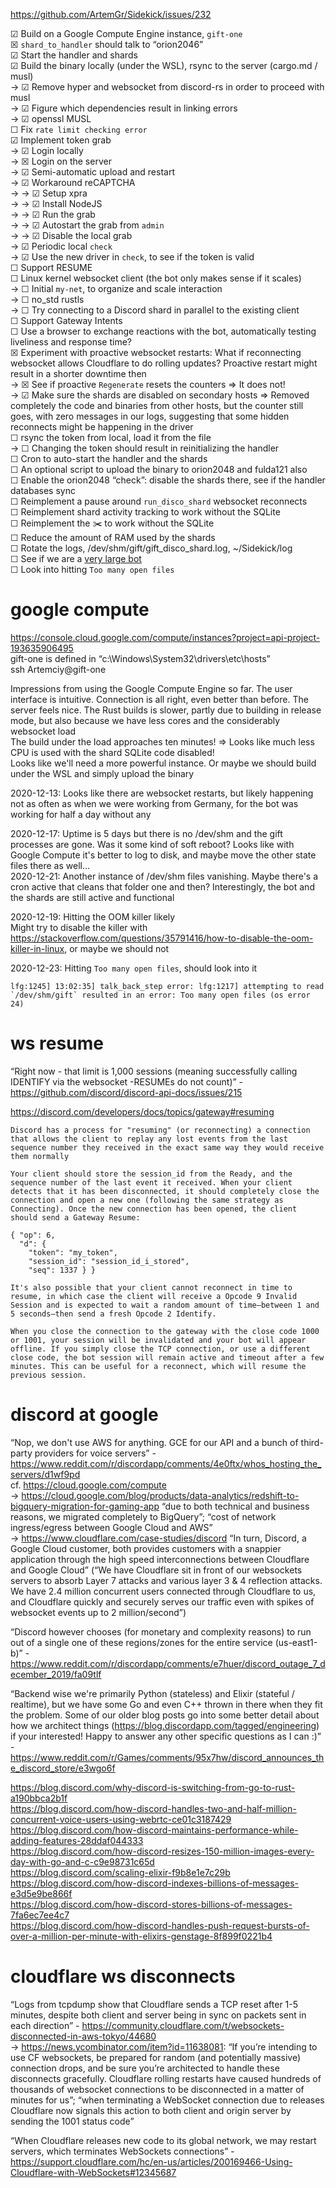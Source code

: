 https://github.com/ArtemGr/Sidekick/issues/232

☑ Build on a Google Compute Engine instance, `gift-one`  
☒ `shard_to_handler` should talk to “orion2046”  
☑ Start the handler and shards  
☑ Build the binary locally (under the WSL), rsync to the server (cargo.md / musl)  
→ ☑ Remove hyper and websocket from discord-rs in order to proceed with musl  
→ ☑ Figure which dependencies result in linking errors  
→ ☑ openssl MUSL  
☐ Fix `rate limit checking error`  
☑ Implement token grab  
→ ☑ Login locally  
→ ☒ Login on the server  
→ ☑ Semi-automatic upload and restart  
→ ☑ Workaround reCAPTCHA  
→ → ☑ Setup xpra  
→ → ☑ Install NodeJS  
→ → ☑ Run the grab  
→ → ☑ Autostart the grab from `admin`  
→ → ☑ Disable the local grab  
→ ☑ Periodic local `check`  
→ ☑ Use the new driver in `check`, to see if the token is valid  
☐ Support RESUME  
☐ Linux kernel websocket client (the bot only makes sense if it scales)  
→ ☐ Initial `my-net`, to organize and scale interaction  
→ ☐ no_std rustls  
→ ☐ Try connecting to a Discord shard in parallel to the existing client  
☐ Support Gateway Intents  
☐ Use a browser to exchange reactions with the bot, automatically testing liveliness and response time?  
☒ Experiment with proactive websocket restarts: What if reconnecting websocket allows Cloudflare to do rolling updates? Proactive restart might result in a shorter downtime then  
→ ☒ See if proactive `Regenerate` resets the counters ⇒ It does not!  
→ ☑ Make sure the shards are disabled on secondary hosts ⇒ Removed completely the code and binaries from other hosts, but the counter still goes, with zero messages in our logs, suggesting that some hidden reconnects might be happening in the driver  
☐ rsync the token from local, load it from the file  
→ ☐ Changing the token should result in reinitializing the handler  
☐ Cron to auto-start the handler and the shards  
☐ An optional script to upload the binary to orion2048 and fulda121 also  
☐ Enable the orion2048 “check”: disable the shards there, see if the handler databases sync  
☐ Reimplement a pause around `run_disco_shard` websocket reconnects  
☐ Reimplement shard activity tracking to work without the SQLite  
☐ Reimplement the :scissors: to work without the SQLite  
☐ Reduce the amount of RAM used by the shards  
☐ Rotate the logs, /dev/shm/gift/gift_disco_shard.log, ~/Sidekick/log  
☐ See if we are a [very large bot](https://discord.com/developers/docs/topics/gateway#sharding-for-very-large-bots)  
☐ Look into hitting `Too many open files`

# google compute

https://console.cloud.google.com/compute/instances?project=api-project-193635906495  
gift-one is defined in “c:\Windows\System32\drivers\etc\hosts”  
ssh Artemciy@gift-one

Impressions from using the Google Compute Engine so far. The user interface is intuitive. Connection is all right, even better than before. The server feels nice. The Rust builds is slower, partly due to building in release mode, but also because we have less cores and the considerably websocket load  
The build under the load approaches ten minutes! ⇒ Looks like much less CPU is used with the shard SQLite code disabled!  
Looks like we'll need a more powerful instance. Or maybe we should build under the WSL and simply upload the binary

2020-12-13: Looks like there are websocket restarts, but likely happening not as often as when we were working from Germany, for the bot was working for half a day without any

2020-12-17: Uptime is 5 days but there is no /dev/shm and the gift processes are gone. Was it some kind of soft reboot? Looks like with Google Compute it's better to log to disk, and maybe move the other state files there as well…  
2020-12-21: Another instance of /dev/shm files vanishing. Maybe there's a cron active that cleans that folder one and then? Interestingly, the bot and the shards are still active and functional

2020-12-19: Hitting the OOM killer likely  
Might try to disable the killer with https://stackoverflow.com/questions/35791416/how-to-disable-the-oom-killer-in-linux, or maybe we should not

2020-12-23: Hitting `Too many open files`, should look into it

    lfg:1245] 13:02:35] talk_back_step error: lfg:1217] attempting to read `/dev/shm/gift` resulted in an error: Too many open files (os error 24)

# ws resume

“Right now - that limit is 1,000 sessions (meaning successfully calling IDENTIFY via the websocket -RESUMEs do not count)” - https://github.com/discord/discord-api-docs/issues/215

https://discord.com/developers/docs/topics/gateway#resuming

    Discord has a process for "resuming" (or reconnecting) a connection that allows the client to replay any lost events from the last sequence number they received in the exact same way they would receive them normally

    Your client should store the session_id from the Ready, and the sequence number of the last event it received. When your client detects that it has been disconnected, it should completely close the connection and open a new one (following the same strategy as Connecting). Once the new connection has been opened, the client should send a Gateway Resume:

    { "op": 6,
      "d": {
        "token": "my_token",
        "session_id": "session_id_i_stored",
        "seq": 1337 } }

    It's also possible that your client cannot reconnect in time to resume, in which case the client will receive a Opcode 9 Invalid Session and is expected to wait a random amount of time—between 1 and 5 seconds—then send a fresh Opcode 2 Identify.

    When you close the connection to the gateway with the close code 1000 or 1001, your session will be invalidated and your bot will appear offline. If you simply close the TCP connection, or use a different close code, the bot session will remain active and timeout after a few minutes. This can be useful for a reconnect, which will resume the previous session.

# discord at google

“Nop, we don't use AWS for anything. GCE for our API and a bunch of third-party providers for voice servers” - https://www.reddit.com/r/discordapp/comments/4e0ftx/whos_hosting_the_servers/d1wf9pd  
cf. https://cloud.google.com/compute  
→ https://cloud.google.com/blog/products/data-analytics/redshift-to-bigquery-migration-for-gaming-app “due to both technical and business reasons, we migrated completely to BigQuery”; “cost of network ingress/egress between Google Cloud and AWS”  
→ https://www.cloudflare.com/case-studies/discord “In turn, Discord, a Google Cloud customer, both provides customers with a snappier application through the high speed interconnections between Cloudflare and Google Cloud” (“We have Cloudflare sit in front of our websockets servers to absorb Layer 7 attacks and various layer 3 & 4 reflection attacks. We have 2.4 million concurrent users connected through Cloudflare to us, and Cloudflare quickly and securely serves our traffic even with spikes of websocket events up to 2 million/second”)

“Discord however chooses (for monetary and complexity reasons) to run out of a single one of these regions/zones for the entire service (us-east1-b)” - https://www.reddit.com/r/discordapp/comments/e7huer/discord_outage_7_december_2019/fa09tlf

“Backend wise we're primarily Python (stateless) and Elixir (stateful / realtime), but we have some Go and even C++ thrown in there when they fit the problem. Some of our older blog posts go into some better detail about how we architect things (https://blog.discordapp.com/tagged/engineering) if your interested! Happy to answer any other specific questions as I can :)” - https://www.reddit.com/r/Games/comments/95x7hw/discord_announces_the_discord_store/e3wgo6f

https://blog.discord.com/why-discord-is-switching-from-go-to-rust-a190bbca2b1f  
https://blog.discord.com/how-discord-handles-two-and-half-million-concurrent-voice-users-using-webrtc-ce01c3187429  
https://blog.discord.com/how-discord-maintains-performance-while-adding-features-28ddaf044333  
https://blog.discord.com/how-discord-resizes-150-million-images-every-day-with-go-and-c-c9e98731c65d  
https://blog.discord.com/scaling-elixir-f9b8e1e7c29b  
https://blog.discord.com/how-discord-indexes-billions-of-messages-e3d5e9be866f  
https://blog.discord.com/how-discord-stores-billions-of-messages-7fa6ec7ee4c7  
https://blog.discord.com/how-discord-handles-push-request-bursts-of-over-a-million-per-minute-with-elixirs-genstage-8f899f0221b4

# cloudflare ws disconnects

“Logs from tcpdump show that Cloudflare sends a TCP reset after 1-5 minutes, despite both client and server being in sync on packets sent in each direction” - https://community.cloudflare.com/t/websockets-disconnected-in-aws-tokyo/44680  
→ https://news.ycombinator.com/item?id=11638081: “If you’re intending to use CF websockets, be prepared for random (and potentially massive) connection drops, and be sure you’re architected to handle these disconnects gracefully. Cloudflare rolling restarts have caused hundreds of thousands of websocket connections to be disconnected in a matter of minutes for us”; “when terminating a WebSocket connection due to releases Cloudflare now signals this action to both client and origin server by sending the 1001 status code”

“When Cloudflare releases new code to its global network, we may restart servers, which terminates WebSockets connections” - https://support.cloudflare.com/hc/en-us/articles/200169466-Using-Cloudflare-with-WebSockets#12345687
